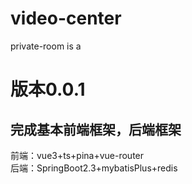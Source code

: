 
# video-center
private-room is a 

# 版本0.0.1 
## 完成基本前端框架，后端框架

前端：vue3+ts+pina+vue-router \
后端：SpringBoot2.3+mybatisPlus+redis
